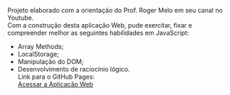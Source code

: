 Projeto elaborado com a orientação do Prof. Roger Melo em seu canal no Youtube. <br> 
Com a construção desta aplicação Web, pude exercitar, fixar e compreender melhor as seguintes habilidades em JavaScript: <br>
- Array Methods; <br>
- LocalStorage; <br>
- Manipulação do DOM; <br>
- Desenvolvimento de raciocínio lógico. <br>
Link para o GitHub Pages: <br>
<a href="https://leonardoopaes.github.io/controle_de_despesas/">Acessar a Aplicação Web</a>

